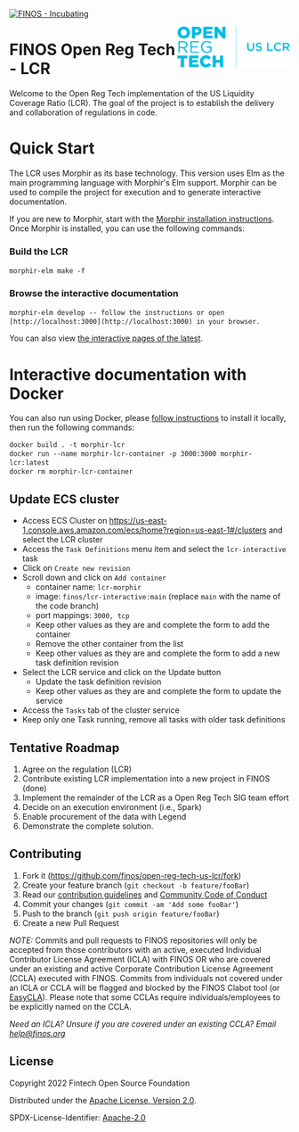 [![FINOS - Incubating](https://cdn.jsdelivr.net/gh/finos/contrib-toolbox@master/images/badge-incubating.svg)](https://finosfoundation.atlassian.net/wiki/display/FINOS/Incubating)

<img align="right" width="40%" src="https://github.com/finos/finos-landscape/blob/master/hosted_logos/open-reg-tech-us-lcr.svg">

# FINOS Open Reg Tech - LCR

Welcome to the Open Reg Tech implementation of the US Liquidity Coverage Ratio (LCR). The goal of the project is to establish the delivery and collaboration of regulations in code. 

# Quick Start
The LCR uses Morphir as its base technology. This version uses Elm as the main programming language with Morphir's Elm support.
Morphir can be used to compile the project for execution and to generate interactive documentation.

If you are new to Morphir, start with the [Morphir installation instructions](https://finos.github.io/morphir-elm/).
Once Morphir is installed, you can use the following commands:

### Build the LCR
```
morphir-elm make -f
```

### Browse the interactive documentation
```
morphir-elm develop -- follow the instructions or open [http://localhost:3000](http://localhost:3000) in your browser.
```
You can also view [the interactive pages of the latest](https://lcr-interactive.finos.org).


# Interactive documentation with Docker
You can also run using Docker, please [follow instructions](https://docs.docker.com/get-docker/) to install it locally, then run the following commands:

```
docker build . -t morphir-lcr
docker run --name morphir-lcr-container -p 3000:3000 morphir-lcr:latest
docker rm morphir-lcr-container
```

## Update ECS cluster
- Access ECS Cluster on https://us-east-1.console.aws.amazon.com/ecs/home?region=us-east-1#/clusters and select the LCR cluster
- Access the `Task Definitions` menu item and select the `lcr-interactive` task
- Click on `Create new revision`
- Scroll down and click on `Add container`
  - container name: `lcr-morphir`
  - image: `finos/lcr-interactive:main` (replace `main` with the name of the code branch)
  - port mappings: `3000, tcp`
  - Keep other values as they are and complete the form to add the container
  - Remove the other container from the list
  - Keep other values as they are and complete the form to add a new task definition revision
- Select the LCR service and click on the Update button
  - Update the task definition revision
  - Keep other values as they are and complete the form to update the service
- Access the `Tasks` tab of the cluster service
- Keep only one Task running, remove all tasks with older task definitions

## Tentative Roadmap

1. Agree on the regulation (LCR)
2. Contribute existing LCR implementation into a new project in FINOS (done)
3. Implement the remainder of the LCR as a Open Reg Tech SIG team effort
4. Decide on an execution environment (i.e., Spark)
5. Enable procurement of the data with Legend
6. Demonstrate the complete solution.

## Contributing

1. Fork it (<https://github.com/finos/open-reg-tech-us-lcr/fork>)
2. Create your feature branch (`git checkout -b feature/fooBar`)
3. Read our [contribution guidelines](.github/CONTRIBUTING.md) and [Community Code of Conduct](https://www.finos.org/code-of-conduct)
4. Commit your changes (`git commit -am 'Add some fooBar'`)
5. Push to the branch (`git push origin feature/fooBar`)
6. Create a new Pull Request

_NOTE:_ Commits and pull requests to FINOS repositories will only be accepted from those contributors with an active, executed Individual Contributor License Agreement (ICLA) with FINOS OR who are covered under an existing and active Corporate Contribution License Agreement (CCLA) executed with FINOS. Commits from individuals not covered under an ICLA or CCLA will be flagged and blocked by the FINOS Clabot tool (or [EasyCLA](https://community.finos.org/docs/governance/Software-Projects/easycla)). Please note that some CCLAs require individuals/employees to be explicitly named on the CCLA.

*Need an ICLA? Unsure if you are covered under an existing CCLA? Email [help@finos.org](mailto:help@finos.org)*
## License

Copyright 2022 Fintech Open Source Foundation

Distributed under the [Apache License, Version 2.0](http://www.apache.org/licenses/LICENSE-2.0).

SPDX-License-Identifier: [Apache-2.0](https://spdx.org/licenses/Apache-2.0)
